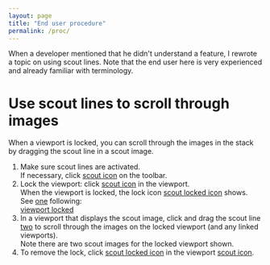 ```yaml
---
layout: page
title: "End user procedure"
permalink: /proc/
---
```


When a developer mentioned that he didn't understand a feature, I rewrote a topic on using scout lines. Note that the end user here is very experienced and already familiar with terminology.

# Use scout lines to scroll through images

When a viewport is locked, you can scroll through the images in the stack by dragging the scout line in a scout image.

1. Make sure scout lines are activated. <br/>
If necessary, click [scout icon](icon_scout.png) on the toolbar.
2. Lock the viewport: click [scout icon](icon_scout.png) in the viewport. <br/>
When the viewport is locked, the lock icon [scout locked icon](icon_scout_lock.png) shows. See [one](icon_1.png) following: <br/>
[viewport locked](image_vp_locked.png)
3. In a viewport that displays the scout image, click and drag the scout line [two](icon_2.png) to scroll through the images on the locked viewport (and any linked viewports). <br/>
Note there are two scout images for the locked viewport shown.
4. To remove the lock, click [scout locked icon](icon_scout_lock.png) in the viewport [scout icon](icon_scout.png).